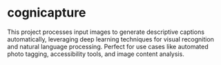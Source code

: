 # cognicapture
This project processes input images to generate descriptive captions automatically, leveraging deep learning techniques for visual recognition and natural language processing. Perfect for use cases like automated photo tagging, accessibility tools, and image content analysis.
